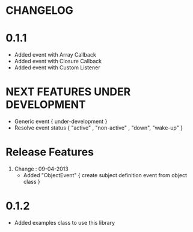 CHANGELOG
=========

0.1.1
=====

 * Added event with Array Callback
 * Added event with Closure Callback
 * Added event with Custom Listener


NEXT FEATURES UNDER DEVELOPMENT
===============================

 * Generic event { under-development }
 * Resolve event status { "active" , "non-active" , "down", "wake-up" }


Release Features
================

 1. Change : 09-04-2013
    * Added "ObjectEvent" { create subject definition event from object class }


0.1.2
=====

 * Added examples class to use this library
